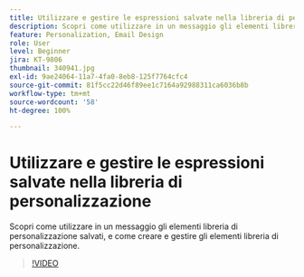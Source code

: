 ```yaml
---
title: Utilizzare e gestire le espressioni salvate nella libreria di personalizzazione
description: Scopri come utilizzare in un messaggio gli elementi libreria di personalizzazione salvati, e come creare e gestire gli elementi libreria di personalizzazione.
feature: Personalization, Email Design
role: User
level: Beginner
jira: KT-9806
thumbnail: 340941.jpg
exl-id: 9ae24064-11a7-4fa0-8eb8-125f7764cfc4
source-git-commit: 81f5cc22d46f89ee1c7164a92988311ca6036b8b
workflow-type: tm+mt
source-wordcount: '58'
ht-degree: 100%

---
```


# Utilizzare e gestire le espressioni salvate nella libreria di personalizzazione

Scopri come utilizzare in un messaggio gli elementi libreria di personalizzazione salvati, e come creare e gestire gli elementi libreria di personalizzazione.

>[!VIDEO](https://video.tv.adobe.com/v/340941?quality=12&learn=on)
